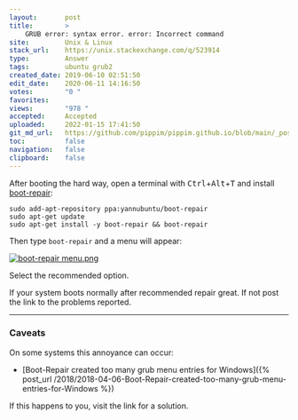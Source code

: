 ```yaml
---
layout:       post
title:        >
    GRUB error: syntax error. error: Incorrect command
site:         Unix & Linux
stack_url:    https://unix.stackexchange.com/q/523914
type:         Answer
tags:         ubuntu grub2
created_date: 2019-06-10 02:51:50
edit_date:    2020-06-11 14:16:50
votes:        "0 "
favorites:    
views:        "978 "
accepted:     Accepted
uploaded:     2022-01-15 17:41:50
git_md_url:   https://github.com/pippim/pippim.github.io/blob/main/_posts/2019/2019-06-10-GRUB-error:-syntax-error.-error:-Incorrect-command.md
toc:          false
navigation:   false
clipboard:    false
---
```


After booting the hard way, open a terminal with <kbd>Ctrl</kbd>+<kbd>Alt</kbd>+<kbd>T</kbd> and install [boot-repair][1]:

``` 
sudo add-apt-repository ppa:yannubuntu/boot-repair
sudo apt-get update
sudo apt-get install -y boot-repair && boot-repair
```

Then type `boot-repair` and a menu will appear:

[![boot-repair menu.png][2]][2]

Select the recommended option.

If your system boots normally after recommended repair great. If not post the link to the problems reported.


----------


### Caveats

On some systems this annoyance can occur:

- [Boot-Repair created too many grub menu entries for Windows]({% post_url /2018/2018-04-06-Boot-Repair-created-too-many-grub-menu-entries-for-Windows %})

If this happens to you, visit the link for a solution.

  [1]: https://help.ubuntu.com/community/Boot-Repair
  [2]: https://i.stack.imgur.com/UXflA.png
